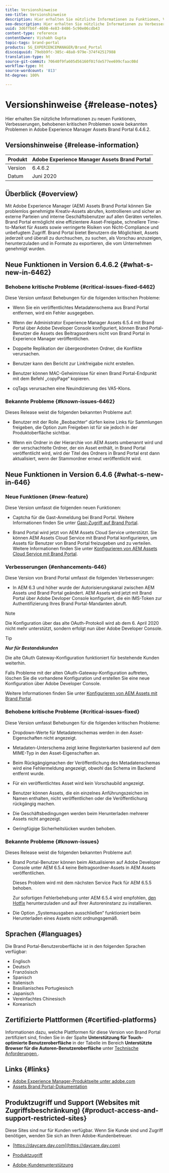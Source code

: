 ```yaml
---
title: Versionshinweise
seo-title: Versionshinweise
description: Hier erhalten Sie nützliche Informationen zu Funktionen, Verbesserungen, behobenen kritischen Problemen sowie bekannten Problemen in Adobe Experience Manager Assets Brand Portal 6.4.6.2.
seo-description: Hier erhalten Sie nützliche Informationen zu Verbesserungen, behobenen kritischen Problemen sowie bekannten Problemen in Adobe Experience Manager Assets Brand Portal 6.4.6.2.
uuid: 3d6ffb6f-4608-4e83-8486-5c90e06cdb43
content-type: reference
contentOwner: Vishabh Gupta
topic-tags: brand-portal
products: SG_EXPERIENCEMANAGER/Brand_Portal
discoiquuid: 79ebb9fc-385c-48a8-979e-374f42517988
translation-type: ht
source-git-commit: 70640f9fa605d56160f01fde577ee699cfaac08d
workflow-type: ht
source-wordcount: '813'
ht-degree: 100%

---
```



# Versionshinweise {#release-notes}

Hier erhalten Sie nützliche Informationen zu neuen Funktionen, Verbesserungen, behobenen kritischen Problemen sowie bekannten Problemen in Adobe Experience Manager Assets Brand Portal 6.4.6.2.

## Versionshinweise {#release-information}

| Produkt | Adobe Experience Manager Assets Brand Portal |
|---|---|
| Version | 6.4.6.2 |
| Datum | Juni 2020 |

## Überblick {#overview}

Mit Adobe Experience Manager (AEM) Assets Brand Portal können Sie problemlos genehmigte Kreativ-Assets abrufen, kontrollieren und sicher an externe Parteien und interne Geschäftsbenutzer auf allen Geräten verteilen. Brand Portal ermöglicht eine effizientere Asset-Freigabe, schnellere Time-to-Market für Assets sowie verringerte Risiken von Nicht-Compliance und unbefugtem Zugriff. Brand Portal bietet Benutzern die Möglichkeit, Assets jederzeit und überall zu durchsuchen, zu suchen, als Vorschau anzuzeigen, herunterzuladen und in Formate zu exportieren, die vom Unternehmen genehmigt wurden.

## Neue Funktionen in Version 6.4.6.2 {#what-s-new-in-6462}

### Behobene kritische Probleme {#critical-issues-fixed-6462}

Diese Version umfasst Behebungen für die folgenden kritischen Probleme:

* Wenn Sie ein veröffentlichtes Metadatenschema aus Brand Portal entfernen, wird ein Fehler ausgegeben.

* Wenn der Administrator Experience Manager Assets 6.5.4 mit Brand Portal über Adobe Developer Console konfiguriert, können Brand Portal-Benutzer die Assets des Beitragsordners nicht von Brand Portal in Experience Manager veröffentlichen.

* Doppelte Replikation der übergeordneten Ordner, die Konflikte verursachen.

* Benutzer kann den Bericht zur Linkfreigabe nicht erstellen.

* Benutzer können MAC-Geheimnisse für einen Brand Portal-Endpunkt mit dem Befehl „copyPage“ kopieren.

* cqTags verursachen eine Neuindizierung des VA5-Klons.


### Bekannte Probleme {#known-issues-6462}

Dieses Release weist die folgenden bekannten Probleme auf:

* Benutzer mit der Rolle „Beobachter“ dürfen keine Links für Sammlungen freigeben, die Option zum Freigeben ist für sie jedoch in der Produktoberfläche sichtbar.

* Wenn ein Ordner in der Hierarchie von AEM Assets umbenannt wird und der verschachtelte Ordner, der ein Asset enthält, in Brand Portal veröffentlicht wird, wird der Titel des Ordners in Brand Portal erst dann aktualisiert, wenn der Stammordner erneut veröffentlicht wird.


## Neue Funktionen in Version 6.4.6 {#what-s-new-in-646}

### Neue Funktionen {#new-feature}

Diese Version umfasst die folgenden neuen Funktionen:

* Captcha für die Gast-Anmeldung bei Brand Portal. Weitere Informationen finden Sie unter [Gast-Zugriff auf Brand Portal](../using/guest-access.md).

* Brand Portal wird jetzt von AEM Assets Cloud Service unterstützt. Sie können AEM Assets Cloud Service mit Brand Portal konfigurieren, um Assets für Benutzer von Brand Portal freizugeben und zu verteilen.
Weitere Informationen finden Sie unter [Konfigurieren von AEM Assets Cloud Service mit Brand Portal](https://docs.adobe.com/content/help/en/experience-manager-cloud-service/assets/brand-portal/configure-aem-assets-with-brand-portal.html).

### Verbesserungen {#enhancements-646}

Diese Version von Brand Portal umfasst die folgenden Verbesserungen:

* In AEM 6.3 und höher wurde der Autorisierungskanal zwischen AEM Assets und Brand Portal geändert. AEM Assets wird jetzt mit Brand Portal über Adobe Devloper Console konfiguriert, die ein IMS-Token zur Authentifizierung Ihres Brand Portal-Mandanten abruft.

>[!NOTE]
>
>Die Konfiguration über das alte OAuth-Protokoll wird ab dem 6. April 2020 nicht mehr unterstützt, sondern erfolgt nun über Adobe Developer Console.

>[!TIP]
>
>***Nur für Bestandskunden***
>
>Die alte OAuth Gateway-Konfiguration funktioniert für bestehende Kunden weiterhin.
>
>Falls Probleme mit der alten OAuth-Gateway-Konfiguration auftreten, löschen Sie die vorhandene Konfiguration und erstellen Sie eine neue Konfiguration über Adobe Developer Console.

Weitere Informationen finden Sie unter [Konfigurieren von AEM Assets mit Brand Portal](configure-aem-assets-with-brand-portal.md).

### Behobene kritische Probleme {#critical-issues-fixed}

Diese Version umfasst Behebungen für die folgenden kritischen Probleme:

* Dropdown-Werte für Metadatenschemas werden in den Asset-Eigenschaften nicht angezeigt.

* Metadaten-Unterschema zeigt keine Registerkarten basierend auf dem MIME-Typ in den Asset-Eigenschaften an.

* Beim Rückgängigmachen der Veröffentlichung des Metadatenschemas wird eine Fehlermeldung angezeigt, obwohl das Schema im Backend entfernt wurde.

* Für ein veröffentlichtes Asset wird kein Vorschaubild angezeigt.

* Benutzer können Assets, die ein einzelnes Anführungszeichen im Namen enthalten, nicht veröffentlichen oder die Veröffentlichung rückgängig machen.

* Die Geschäftsbedingungen werden beim Herunterladen mehrerer Assets nicht angezeigt.

* Geringfügige Sicherheitslücken wurden behoben.

### Bekannte Probleme {#known-issues}

Dieses Release weist die folgenden bekannten Probleme auf:

* Brand Portal-Benutzer können beim Aktualisieren auf Adobe Developer Console unter AEM 6.5.4 keine Beitragsordner-Assets in AEM Assets veröffentlichen.

   Dieses Problem wird mit dem nächsten Service Pack für AEM 6.5.5 behoben.

   Zur sofortigen Fehlerbehebung unter AEM 6.5.4 wird empfohlen, [den Hotfix](https://www.adobeaemcloud.com/content/marketplace/marketplaceProxy.html?packagePath=/content/companies/public/adobe/packages/cq650/hotfix/cq-6.5.0-hotfix-33041) herunterzuladen und auf Ihrer Autoreninstanz zu installieren.

* Die Option „Systemausgaben ausschließen“ funktioniert beim Herunterladen eines Assets nicht ordnungsgemäß.


## Sprachen {#languages}

Die Brand Portal-Benutzeroberfläche ist in den folgenden Sprachen verfügbar:

* Englisch
* Deutsch
* Französisch
* Spanisch
* Italienisch
* Brasilianisches   Portugiesisch
* Japanisch
* Vereinfachtes Chinesisch
* Koreanisch

## Zertifizierte Plattformen            {#certified-platforms}

Informationen dazu, welche Plattformen für diese Version von Brand Portal zertifiziert sind, finden Sie in der Spalte **Unterstützung für Touch-optimierte Benutzeroberfläche** in der Tabelle im Bereich **Unterstützte Browser für die Autoren-Benutzeroberfläche** unter [Technische Anforderungen ](https://helpx.adobe.com/de/experience-manager/6-4/sites/deploying/using/technical-requirements.html).

## Links {#links}

* [Adobe Experience Manager-Produktseite unter adobe.com](http://www.adobe.com/de/marketing-cloud/experience-manager.html)
* [Assets Brand Portal-Dokumentation](https://helpx.adobe.com/de/experience-manager/brand-portal/user-guide.html)

## Produktzugriff und Support (Websites mit Zugriffsbeschränkung) {#product-access-and-support-restricted-sites}

Diese Sites sind nur für Kunden verfügbar. Wenn Sie Kunde sind und Zugriff benötigen, wenden Sie sich an Ihren Adobe-Kundenbetreuer.

* [https://daycare.day.com](https://daycare.day.com)

* [Produktzugriff](https://login.marketing.adobe.com)

* [Adobe-Kundenunterstützung](https://helpx.adobe.com/de/contact.html)
